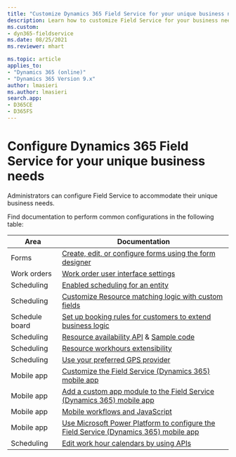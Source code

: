 ```yaml
---
title: "Customize Dynamics 365 Field Service for your unique business needs | MicrosoftDocs"
description: Learn how to customize Field Service for your business needs.
ms.custom:
- dyn365-fieldservice
ms.date: 08/25/2021
ms.reviewer: mhart

ms.topic: article
applies_to:
- "Dynamics 365 (online)"
- "Dynamics 365 Version 9.x"
author: lmasieri
ms.author: lmasieri
search.app:
- D365CE
- D365FS
---
```


# Configure Dynamics 365 Field Service for your unique business needs

Administrators can configure Field Service to accommodate their unique business needs.

Find documentation to perform common configurations in the following table:


| Area | Documentation |
| --- | --- |
| Forms  | [Create, edit, or configure forms using the form designer](/powerapps/maker/model-driven-apps/create-and-edit-forms) |
|  Work orders | [Work order user interface settings](/dynamics365/field-service/create-work-order#work-order-user-interface-settings)  |
| Scheduling  | [Enabled scheduling for an entity](/dynamics365/field-service/schedule-new-entity)  |
| Scheduling  | [Customize Resource matching logic with custom fields](/dynamics365/common-scheduler/developer/understanding-and-customizing-resource-matching-in-urs)  |
|  Schedule board |  [Set up booking rules for customers to extend business logic](/dynamics365/field-service/set-up-booking-rules) |
| Scheduling  | [Resource availability API](https://cloudblogs.microsoft.com/dynamics365/it/2019/05/21/retrieve-resource-availability-with-universal-resource-scheduling-api/) & [Sample code](https://cloudblogs.microsoft.com/dynamics365/it/2019/07/15/how-to-use-resource-schedulings-search-resource-availability-api/)  |
| Scheduling  |  [Resource workhours extensibility](/dynamics365/field-service/field-service-work-hours-calendar-api) |
| Scheduling  |  [Use your preferred GPS provider](/dynamics365/common-scheduler/developer/use-preferred-geospatial-data-provider) |
| Mobile app  |  [Customize the Field Service (Dynamics 365) mobile app](/dynamics365/field-service/mobile-power-app-configure) |
| Mobile app  | [Add a custom app module to the Field Service (Dynamics 365) mobile app](/dynamics365/field-service/mobile-powerapp-copy-app-module)  |
| Mobile app  |  [Mobile workflows and JavaScript](/dynamics365/field-service/mobile-power-app-workflows) |
| Mobile app  |  [Use Microsoft Power Platform to configure the Field Service (Dynamics 365) mobile app](/dynamics365/field-service/mobile-power-utilize-platform) |
| Scheduling  | [Edit work hour calendars by using APIs](/dynamics365/field-service/field-service-work-hours-calendar-api) |





